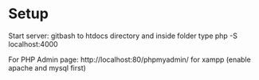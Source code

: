# Setup
Start server:
gitbash to htdocs directory and inside folder type php -S localhost:4000

For PHP Admin page:
http://localhost:80/phpmyadmin/ for xampp (enable apache and mysql first)

